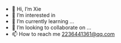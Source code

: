 - 👋 Hi, I’m Xie
- 👀 I’m interested in 
- 🌱 I’m currently learning ...
- 💞️ I’m looking to collaborate on ...
- 📫 How to reach me 2236441361@qq.com

<!---
crowdooo/crowdooo is a ✨ special ✨ repository because its `README.md` (this file) appears on your GitHub profile.
You can click the Preview link to take a look at your changes.
--->
